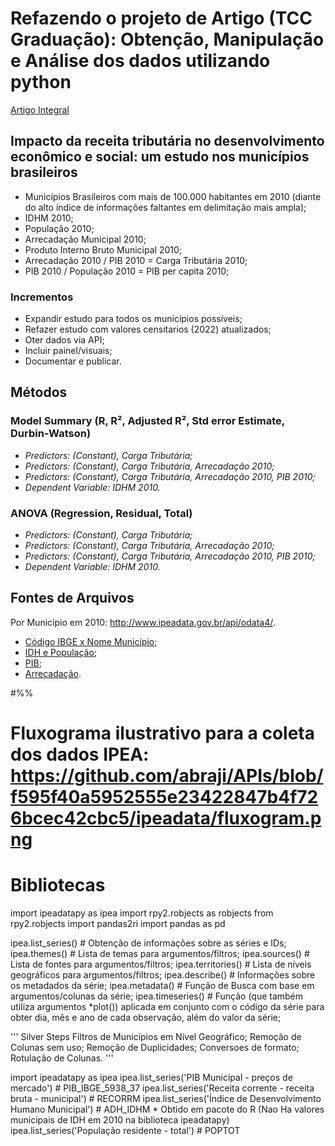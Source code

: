 # Refazendo o projeto de Artigo (TCC Graduação): Obtenção, Manipulação e Análise dos dados utilizando python
[Artigo Integral](https://github.com/puffdapaz/TCC/blob/66a3e445755dc30225056ef4bb92fabd85f85d14/Impacto%20da%20receita%20tribut%C3%A1ria%20no%20desenvolvimento%20econ%C3%B4mico%20e%20social.%20um%20estudo%20nos%20munic%C3%ADpios%20brasileiros.pdf)

## Impacto da receita tributária no desenvolvimento econômico e social: um estudo nos municípios brasileiros
- Municípios Brasileiros com mais de 100.000 habitantes em 2010 (diante do alto índice de informações faltantes em delimitação mais ampla);
- IDHM 2010;
- População 2010;
- Arrecadação Municipal 2010;
- Produto Interno Bruto Municipal 2010;
- Arrecadação 2010 / PIB 2010 = Carga Tributária 2010;
- PIB 2010 / População 2010 = PIB per capita 2010;

### Incrementos
- Expandir estudo para todos os municípios possíveis;
- Refazer estudo com valores censitarios (2022) atualizados;
- Oter dados via API;
- Incluir painel/visuais;
- Documentar e publicar.

## Métodos
### Model Summary (R, R², Adjusted R², Std error Estimate, Durbin-Watson)
- *Predictors: (Constant), Carga Tributária;*
- *Predictors: (Constant), Carga Tributária, Arrecadação 2010;*
- *Predictors: (Constant), Carga Tributária, Arrecadação 2010, PIB 2010;*
- *Dependent Variable: IDHM 2010.*
### ANOVA (Regression, Residual, Total)
- *Predictors: (Constant), Carga Tributária;*
- *Predictors: (Constant), Carga Tributária, Arrecadação 2010;*
- *Predictors: (Constant), Carga Tributária, Arrecadação 2010, PIB 2010;*
- *Dependent Variable: IDHM 2010.*

## Fontes de Arquivos
Por Município em 2010: http://www.ipeadata.gov.br/api/odata4/.
- [Código IBGE x Nome Município](https://geoftp.ibge.gov.br/organizacao_do_territorio/estrutura_territorial/divisao_territorial/2022/DTB_2022.zip);
- [IDH e População](https://basedosdados.org/dataset/cbfc7253-089b-44e2-8825-755e1419efc8?table=ec5fb3d1-fa98-4ab3-8a02-4b9950048a83);
- [PIB]();
- [Arrecadação]().

#%% 

# Fluxograma ilustrativo para a coleta dos dados IPEA: https://github.com/abraji/APIs/blob/f595f40a5952555e23422847b4f726bcec42cbc5/ipeadata/fluxogram.png
# Bibliotecas
import ipeadatapy as ipea
import rpy2.robjects as robjects
from rpy2.robjects import pandas2ri
import pandas as pd

ipea.list_series() # Obtenção de informações sobre as séries e IDs;
ipea.themes() # Lista de temas para argumentos/filtros;
ipea.sources() # Lista de fontes para argumentos/filtros;
ipea.territories() # Lista de níveis geográficos para argumentos/filtros;
ipea.describe() # Informações sobre os metadados da série;
ipea.metadata() # Função de Busca com base em argumentos/colunas da série;
ipea.timeseries() # Função (que também utiliza argumentos *plot()) aplicada em conjunto com o código da série para obter dia, mês e ano de cada observação, além do valor da série;

'''
Silver Steps
Filtros de Municípios em Nível Geográfico;
Remoção de Colunas sem uso;
Remoção de Duplicidades;
Conversoes de formato;
Rotulação de Colunas.
'''

import ipeadatapy as ipea
ipea.list_series('PIB Municipal - preços de mercado') # PIB_IBGE_5938_37
ipea.list_series('Receita corrente - receita bruta - municipal') # RECORRM
ipea.list_series('Índice de Desenvolvimento Humano Municipal') # ADH_IDHM * Obtido em pacote do R (Nao Ha valores municipais de IDH em 2010 na biblioteca ipeadatapy)
ipea.list_series('População residente - total') # POPTOT